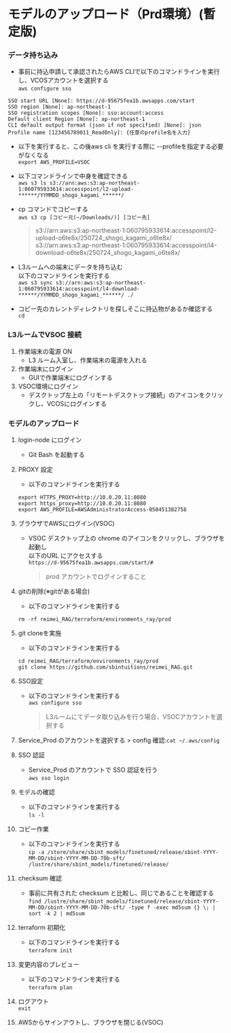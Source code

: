 # モデルのアップロード（Prd環境）(暫定版) 
### データ持ち込み
- 事前に持込申請して承認されたらAWS CLIで以下のコマンドラインを実行し、VCOSアカウントを選択する  
`aws configure sso`
```
SSO start URL [None]: https://d-95675fea1b.awsapps.com/start
SSO region [None]: ap-northeast-1
SSO registration scopes [None]: sso:account:access
Default client Region [None]: ap-northeast-1
CLI default output format (json if not specified) [None]: json
Profile name [123456789011_ReadOnly]: {任意のprofile名を入力}
```

- 以下を実行すると、この後aws cli を実行する際に --profileを指定する必要がなくなる  
	`export AWS_PROFILE=VSOC`

- 以下コマンドラインで中身を確認できる  
	`aws s3 ls s3://arn:aws:s3:ap-northeast-1:060795933614:accesspoint/l2-upload-******/YYMMDD_shogo_kagami_******/`

- cp コマンドでコピーする  
  	`aws s3 cp [コピー元(~/Downloads/)] [コピー先]`
  > s3://arn:aws:s3:ap-northeast-1:060795933614:accesspoint/l2-upload-o6te8x/250724_shogo_kagami_o6te8x/
  > s3://arn:aws:s3:ap-northeast-1:060795933614:accesspoint/l4-download-o6te8x/250724_shogo_kagami_o6te8x/

- L3ルームへの端末にデータを持ち込む  
  以下のコマンドラインを実行する  
  `aws s3 sync s3://arn:aws:s3:ap-northeast-1:060795933614:accesspoint/l4-download-******/YYMMDD_shogo_kagami_******/ ./`

- コピー先のカレントディレクトリを探しそこに持込物があるか確認する  
  `cd`

### L3ルームでVSOC 接続
1. 作業端末の電源 ON
   - L3 ルーム入室し、作業端末の電源を入れる
1. 作業端末にログイン
   - GUIで作業端末にログインする
1. VSOC環境にログイン
   - デスクトップ左上の「リモートデスクトップ接続」のアイコンをクリックし、VCOSにログインする

### モデルのアップロード
1. login-node にログイン
	- Git Bash を起動する
1. PROXY 設定
	- 以下のコマンドラインを実行する  
	```
 	export HTTPS_PROXY=http://10.0.20.11:8080
	export https_proxy=http://10.0.20.11:8080
	export AWS_PROFILE=AWSAdministratorAccess-050451382758
 	```
1. ブラウザでAWSにログイン(VSOC)
   - VSOC デスクトップ上の chrome のアイコンをクリックし、ブラウザを起動し  
     以下のURL にアクセスする  
     `https://d-95675fea1b.awsapps.com/start/#`  
     > prod アカウントでログインすること
1. gitの削除(※gitがある場合)
   - 以下のコマンドラインを実行する  
	```
	rm -rf reimei_RAG/terraform/environments_ray/prod
 	```
1. git cloneを実施
   - 以下のコマンドラインを実行する    
	```
	cd reimei_RAG/terraform/environments_ray/prod
	git clone https://github.com/sbintuitions/reimei_RAG.git
 	```
1. SSO設定
    - 以下のコマンドラインを実行する  
      `aws configure sso`
		> L3ルームにてデータ取り込みを行う場合、VSOCアカウントを選択する

1. Service_Prod のアカウントを選択する
   		> config 確認:`cat ~/.aws/config`
1. SSO 認証
   - Service_Prod のアカウントで SSO 認証を行う  
     `aws sso login`
1. モデルの確認
    - 以下のコマンドラインを実行する  
   	`ls -l`
1. コピー作業
    - 以下のコマンドラインを実行する  
   	`cp -a /store/share/sbint_models/finetuned/release/sbint-YYYY-MM-DD/sbint-YYYY-MM-DD-70b-sft/ /lustre/share/sbint_models/finetuned/release/`
1. checksum 確認
    - 事前に共有された checksum と比較し、同じであることを確認する  
      `find /lustre/share/sbint_models/finetuned/release/sbint-YYYY-MM-DD/sbint-YYYY-MM-DD-70b-sft/ -type f -exec md5sum {} \; | sort -k 2 | md5sum`
1. terraform 初期化
   - 以下のコマンドラインを実行する  
     `terraform init`
1. 変更内容のプレビュー
   - 以下のコマンドラインを実行する  
     `terraform plan`
1. ログアウト  
   		`exit`
1. AWSからサインアウトし、ブラウザを閉じる(VSOC)
